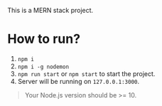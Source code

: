 This is a MERN stack project.

# How to run?
1. `npm i`
2. `npm i -g nodemon`
3. `npm run start` or `npm start` to start the project.
4. Server will be running on `127.0.0.1:3000`.

> Your Node.js version should be >= 10.
